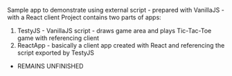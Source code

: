 Sample app to demonstrate using external script - prepared with VanillaJS - with a React client
Project contains two parts of apps:

1. TestyJS - VanillaJS script - draws game area and plays Tic-Tac-Toe game with referencing client
2. ReactApp - basically a client app created with React and referencing the script exported by TestyJS


* REMAINS UNFINISHED